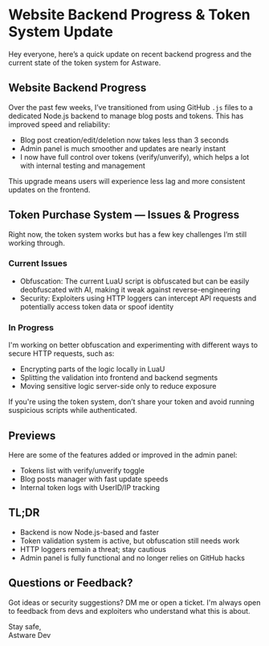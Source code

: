 # Website Backend Progress & Token System Update

Hey everyone, here’s a quick update on recent backend progress and the current state of the token system for Astware.

## Website Backend Progress

Over the past few weeks, I’ve transitioned from using GitHub `.js` files to a dedicated Node.js backend to manage blog posts and tokens. This has improved speed and reliability:

- Blog post creation/edit/deletion now takes less than 3 seconds  
- Admin panel is much smoother and updates are nearly instant  
- I now have full control over tokens (verify/unverify), which helps a lot with internal testing and management

This upgrade means users will experience less lag and more consistent updates on the frontend.

## Token Purchase System — Issues & Progress

Right now, the token system works but has a few key challenges I’m still working through.

### Current Issues

- Obfuscation: The current LuaU script is obfuscated but can be easily deobfuscated with AI, making it weak against reverse-engineering  
- Security: Exploiters using HTTP loggers can intercept API requests and potentially access token data or spoof identity

### In Progress

I'm working on better obfuscation and experimenting with different ways to secure HTTP requests, such as:

- Encrypting parts of the logic locally in LuaU  
- Splitting the validation into frontend and backend segments  
- Moving sensitive logic server-side only to reduce exposure

If you're using the token system, don’t share your token and avoid running suspicious scripts while authenticated.

## Previews

Here are some of the features added or improved in the admin panel:

- Tokens list with verify/unverify toggle  
- Blog posts manager with fast update speeds  
- Internal token logs with UserID/IP tracking

## TL;DR

- Backend is now Node.js-based and faster  
- Token validation system is active, but obfuscation still needs work  
- HTTP loggers remain a threat; stay cautious  
- Admin panel is fully functional and no longer relies on GitHub hacks

## Questions or Feedback?

Got ideas or security suggestions? DM me or open a ticket. I'm always open to feedback from devs and exploiters who understand what this is about.

Stay safe,  
Astware Dev
